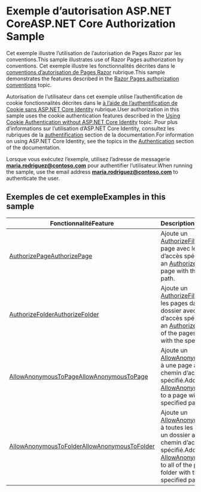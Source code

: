 # <a name="aspnet-core-authorization-sample"></a><span data-ttu-id="dd274-101">Exemple d’autorisation ASP.NET Core</span><span class="sxs-lookup"><span data-stu-id="dd274-101">ASP.NET Core Authorization Sample</span></span>

<span data-ttu-id="dd274-102">Cet exemple illustre l’utilisation de l’autorisation de Pages Razor par les conventions.</span><span class="sxs-lookup"><span data-stu-id="dd274-102">This sample illustrates use of Razor Pages authorization by conventions.</span></span> <span data-ttu-id="dd274-103">Cet exemple illustre les fonctionnalités décrites dans le [conventions d’autorisation de Pages Razor](https://docs.microsoft.com/aspnet/core/security/authorization/razor-pages-authorization) rubrique.</span><span class="sxs-lookup"><span data-stu-id="dd274-103">This sample demonstrates the features described in the [Razor Pages authorization conventions](https://docs.microsoft.com/aspnet/core/security/authorization/razor-pages-authorization) topic.</span></span>

<span data-ttu-id="dd274-104">Autorisation de l’utilisateur dans cet exemple utilise l’authentification de cookie fonctionnalités décrites dans le [à l’aide de l’authentification de Cookie sans ASP.NET Core Identity](https://docs.microsoft.com/aspnet/core/security/authentication/cookie) rubrique.</span><span class="sxs-lookup"><span data-stu-id="dd274-104">User authorization in this sample uses the cookie authentication features described in the [Using Cookie Authentication without ASP.NET Core Identity](https://docs.microsoft.com/aspnet/core/security/authentication/cookie) topic.</span></span> <span data-ttu-id="dd274-105">Pour plus d’informations sur l’utilisation d’ASP.NET Core Identity, consultez les rubriques de la [authentification](https://docs.microsoft.com/aspnet/core/security/authentication/index) section de la documentation.</span><span class="sxs-lookup"><span data-stu-id="dd274-105">For information on using ASP.NET Core Identity, see the topics in the [Authentication](https://docs.microsoft.com/aspnet/core/security/authentication/index) section of the documentation.</span></span>

<span data-ttu-id="dd274-106">Lorsque vous exécutez l’exemple, utilisez l’adresse de messagerie  **maria.rodriguez@contoso.com**  pour authentifier l’utilisateur.</span><span class="sxs-lookup"><span data-stu-id="dd274-106">When running the sample, use the email address **maria.rodriguez@contoso.com** to authenticate the user.</span></span>

## <a name="examples-in-this-sample"></a><span data-ttu-id="dd274-107">Exemples de cet exemple</span><span class="sxs-lookup"><span data-stu-id="dd274-107">Examples in this sample</span></span>

| <span data-ttu-id="dd274-108">Fonctionnalité</span><span class="sxs-lookup"><span data-stu-id="dd274-108">Feature</span></span> | <span data-ttu-id="dd274-109">Description</span><span class="sxs-lookup"><span data-stu-id="dd274-109">Description</span></span> |
| ------- | ----------- |
| [<span data-ttu-id="dd274-110">AuthorizePage</span><span class="sxs-lookup"><span data-stu-id="dd274-110">AuthorizePage</span></span>](https://docs.microsoft.com/dotnet/api/microsoft.extensions.dependencyinjection.pageconventioncollectionextensions.authorizepage) | <span data-ttu-id="dd274-111">Ajoute un [AuthorizeFilter](https://docs.microsoft.com/dotnet/api/microsoft.aspnetcore.mvc.authorization.authorizefilter) à la page avec le chemin d’accès spécifié.</span><span class="sxs-lookup"><span data-stu-id="dd274-111">Adds an [AuthorizeFilter](https://docs.microsoft.com/dotnet/api/microsoft.aspnetcore.mvc.authorization.authorizefilter) to the page with the specified path.</span></span> |
| [<span data-ttu-id="dd274-112">AuthorizeFolder</span><span class="sxs-lookup"><span data-stu-id="dd274-112">AuthorizeFolder</span></span>](https://docs.microsoft.com/dotnet/api/microsoft.extensions.dependencyinjection.pageconventioncollectionextensions.authorizefolder) | <span data-ttu-id="dd274-113">Ajoute un [AuthorizeFilter](https://docs.microsoft.com/dotnet/api/microsoft.aspnetcore.mvc.authorization.authorizefilter) à toutes les pages dans un dossier avec le chemin d’accès spécifié.</span><span class="sxs-lookup"><span data-stu-id="dd274-113">Adds an [AuthorizeFilter](https://docs.microsoft.com/dotnet/api/microsoft.aspnetcore.mvc.authorization.authorizefilter) to all of the pages in a folder with the specified path.</span></span> |
| [<span data-ttu-id="dd274-114">AllowAnonymousToPage</span><span class="sxs-lookup"><span data-stu-id="dd274-114">AllowAnonymousToPage</span></span>](https://docs.microsoft.com/dotnet/api/microsoft.extensions.dependencyinjection.pageconventioncollectionextensions.allowanonymoustopage) | <span data-ttu-id="dd274-115">Ajoute un [AllowAnonymousFilter](https://docs.microsoft.com/dotnet/api/microsoft.aspnetcore.mvc.authorization.allowanonymousfilter) à une page avec le chemin d’accès spécifié.</span><span class="sxs-lookup"><span data-stu-id="dd274-115">Adds an [AllowAnonymousFilter](https://docs.microsoft.com/dotnet/api/microsoft.aspnetcore.mvc.authorization.allowanonymousfilter) to a page with the specified path.</span></span> |
| [<span data-ttu-id="dd274-116">AllowAnonymousToFolder</span><span class="sxs-lookup"><span data-stu-id="dd274-116">AllowAnonymousToFolder</span></span>](https://docs.microsoft.com/dotnet/api/microsoft.extensions.dependencyinjection.pageconventioncollectionextensions.allowanonymoustofolder) | <span data-ttu-id="dd274-117">Ajoute un [AllowAnonymousFilter](https://docs.microsoft.com/dotnet/api/microsoft.aspnetcore.mvc.authorization.allowanonymousfilter) à toutes les pages dans un dossier avec le chemin d’accès spécifié.</span><span class="sxs-lookup"><span data-stu-id="dd274-117">Adds an [AllowAnonymousFilter](https://docs.microsoft.com/dotnet/api/microsoft.aspnetcore.mvc.authorization.allowanonymousfilter) to all of the pages in a folder with the specified path.</span></span> |
